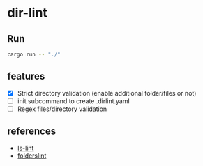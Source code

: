 # dir-lint

## Run

```sh
cargo run -- "./"
```

## features

- [x] Strict directory validation (enable additional folder/files or not)
- [ ] init subcommand to create .dirlint.yaml
- [ ] Regex files/directory validation

## references

- [ls-lint](https://ls-lint.org/)
- [folderslint](https://github.com/denisraslov/folderslint)
